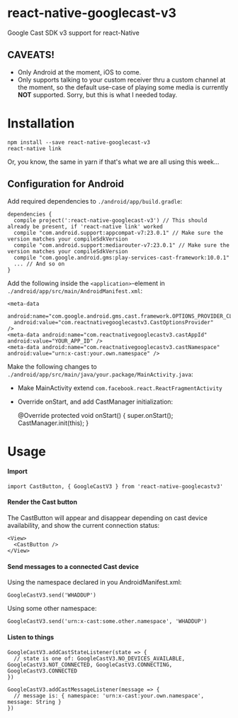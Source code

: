 # react-native-googlecast-v3

Google Cast SDK v3 support for react-Native

## CAVEATS!
* Only Android at the moment, iOS to come.
* Only supports talking to your custom receiver thru a custom channel at the moment, so the default use-case of playing some media is currently **NOT** supported. Sorry, but this is what I needed today.

# Installation

    npm install --save react-native-googlecast-v3
    react-native link

Or, you know, the same in yarn if that's what we are all using this week...

## Configuration for Android

Add required dependencies to `./android/app/build.gradle`:

    dependencies {
      compile project(':react-native-googlecast-v3') // This should already be present, if 'react-native link' worked
      compile "com.android.support:appcompat-v7:23.0.1" // Make sure the version matches your compileSdkVersion
      compile "com.android.support:mediarouter-v7:23.0.1" // Make sure the version matches your compileSdkVersion
      compile "com.google.android.gms:play-services-cast-framework:10.0.1"
      ... // And so on
    }

Add the following inside the `<application>`-element in `./android/app/src/main/AndroidManifest.xml`:

    <meta-data
      android:name="com.google.android.gms.cast.framework.OPTIONS_PROVIDER_CLASS_NAME"
      android:value="com.reactnativegooglecastv3.CastOptionsProvider"
    />
    <meta-data android:name="com.reactnativegooglecastv3.castAppId" android:value="YOUR_APP_ID" />
    <meta-data android:name="com.reactnativegooglecastv3.castNamespace" android:value="urn:x-cast:your.own.namespace" />

Make the following changes to `./android/app/src/main/java/your.package/MainActivity.java`:

* Make MainActivity extend `com.facebook.react.ReactFragmentActivity`

* Override onStart, and add CastManager initialization:

    @Override
    protected void onStart() {
      super.onStart();
      CastManager.init(this);
    }

# Usage

#### Import

    import CastButton, { GoogleCastV3 } from 'react-native-googlecastv3'

#### Render the Cast button

The CastButton will appear and disappear depending on cast device availability, and show the current connection status:

    <View>
      <CastButton />
    </View>

#### Send messages to a connected Cast device

Using the namespace declared in you AndroidManifest.xml:

    GoogleCastV3.send('WHADDUP')

Using some other namespace:

    GoogleCastV3.send('urn:x-cast:some.other.namespace', 'WHADDUP')

#### Listen to things

    GoogleCastV3.addCastStateListener(state => {
      // state is one of: GoogleCastV3.NO_DEVICES_AVAILABLE, GoogleCastV3.NOT_CONNECTED, GoogleCastV3.CONNECTING, GoogleCastV3.CONNECTED
    })

    GoogleCastV3.addCastMessageListener(message => {
      // message is: { namespace: 'urn:x-cast:your.own.namespace', message: String }
    })
